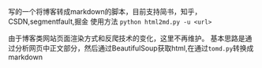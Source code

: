 写的一个将博客转成markdown的脚本，目前支持简书，知乎，CSDN,segmentfault,掘金
使用方法 `python html2md.py -u <url>`

由于博客类网站页面渲染方式和反爬技术的变化，这里不再维护。
基本思路是通过分析网页中正文部分，然后通过BeautifulSoup获取html,在通过`tomd.py`转换成markdown